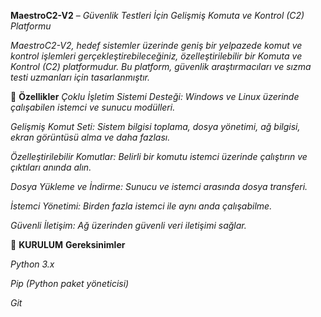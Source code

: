 
**MaestroC2-V2** – *Güvenlik Testleri İçin Gelişmiş Komuta ve Kontrol (C2) Platformu*

*MaestroC2-V2, hedef sistemler üzerinde geniş bir yelpazede komut ve kontrol işlemleri gerçekleştirebileceğiniz, özelleştirilebilir bir Komuta ve Kontrol (C2) platformudur. Bu platform, güvenlik araştırmacıları ve sızma testi uzmanları için tasarlanmıştır.*

🚀 **Özellikler**
*Çoklu İşletim Sistemi Desteği: Windows ve Linux üzerinde çalışabilen istemci ve sunucu modülleri.*

*Gelişmiş Komut Seti: Sistem bilgisi toplama, dosya yönetimi, ağ bilgisi, ekran görüntüsü alma ve daha fazlası.*

*Özelleştirilebilir Komutlar: Belirli bir komutu istemci üzerinde çalıştırın ve çıktıları anında alın.*

*Dosya Yükleme ve İndirme: Sunucu ve istemci arasında dosya transferi.*

*İstemci Yönetimi: Birden fazla istemci ile aynı anda çalışabilme.*

*Güvenli İletişim: Ağ üzerinden güvenli veri iletişimi sağlar.*


🚀 **KURULUM**
**Gereksinimler**

*Python 3.x*

*Pip (Python paket yöneticisi)*

*Git*


